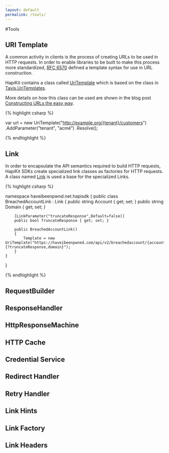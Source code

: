 ```yaml
---
layout: default
permalink: /tools/
---
```


#Tools

## URI Template
A common activity in clients is the process of creating URLs to be used in HTTP requests.  In order to enable libraries to be built to make this process more standardized, [RFC 6570](http://tools.ietf.org/html/rfc6570) defined a template syntax for use in URL construction.  

HapiKit contains a class called [UriTemplate](https://github.com/hapikit/hapikit.net/blob/master/src/Hapikit.net/Templates/UriTemplate.cs) which is based on the class in [Tavis.UriTemplates](https://github.com/tavis-software/Tavis.UriTemplates).

More details on how this class can be used are shown in the blog post [Constructing URLs the easy way](http://www.bizcoder.com/constructing-urls-the-easy-way).

{% highlight csharp %}

var url = new UriTemplate("http://example.org/{tenant}/customers")
       .AddParameter("tenant", "acmé")
       .Resolve();

{% endhighlight %}

## Link
In order to encapsulate the API semantics required to build HTTP requests, HapiKit SDKs create specialized link classes as factories for HTTP requests.  A class named [Link](https://github.com/hapikit/hapikit.net/blob/master/src/Hapikit.net/Links/Link.cs) is used a base for the specialized Links.

{% highlight csharp %}

namespace haveibeenpwnd.net.hapisdk
{
    public class BreachedAccountLink : Link
    {
        public string Account { get; set; }
        public string Domain { get; set; }

        [LinkParameter("truncateResponse",Default=false)]
        public bool TruncateResponse { get; set; }

        public BreachedAccountLink()
        {
            Template = new UriTemplate("https://haveibeenpwned.com/api/v2/breachedaccount/{account}{?truncateResponse,domain}");
        }
    }
}

{% endhighlight %}

## RequestBuilder

## ResponseHandler

## HttpResponseMachine

## HTTP Cache

## Credential Service

## Redirect Handler

## Retry Handler

## Link Hints

## Link Factory

## Link Headers
